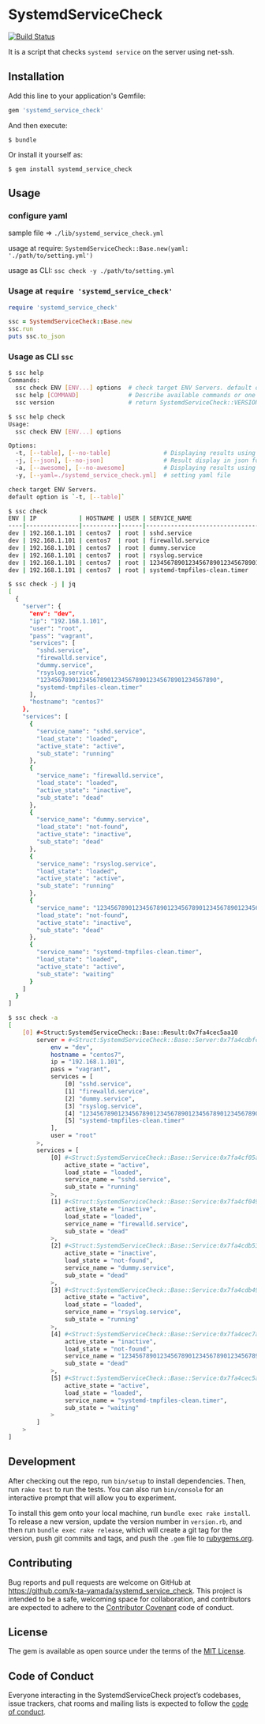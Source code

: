 # SystemdServiceCheck

[![Build Status](https://travis-ci.org/k-ta-yamada/systemd_service_check.svg?branch=master)](https://travis-ci.org/k-ta-yamada/systemd_service_check)

It is a script that checks `systemd service` on the server using net-ssh.

## Installation

Add this line to your application's Gemfile:

```ruby
gem 'systemd_service_check'
```

And then execute:

    $ bundle

Or install it yourself as:

    $ gem install systemd_service_check

## Usage

### configure yaml

sample file => `./lib/systemd_service_check.yml`

usage at require: `SystemdServiceCheck::Base.new(yaml: './path/to/setting.yml')`

usage as CLI: `ssc check -y ./path/to/setting.yml`

### Usage at `require 'systemd_service_check'`

```rb
require 'systemd_service_check'

ssc = SystemdServiceCheck::Base.new
ssc.run
puts ssc.to_json
```

### Usage as CLI `ssc`

```sh
$ ssc help
Commands:
  ssc check ENV [ENV...] options  # check target ENV Servers. default option is `-t, [--table]`
  ssc help [COMMAND]              # Describe available commands or one specific command
  ssc version                     # return SystemdServiceCheck::VERSION
```

```sh
$ ssc help check
Usage:
  ssc check ENV [ENV...] options

Options:
  -t, [--table], [--no-table]               # Displaying results using table_print
  -j, [--json], [--no-json]                 # Result display in json format
  -a, [--awesome], [--no-awesome]           # Displaying results using awesome_print
  -y, [--yaml=./systemd_service_check.yml]  # setting yaml file

check target ENV Servers.
default option is `-t, [--table]`
```

```sh
$ ssc check
ENV | IP            | HOSTNAME | USER | SERVICE_NAME                                       | LOAD_STATE         | ACTIVE_STATE      | SUB_STATE
----|---------------|----------|------|----------------------------------------------------|--------------------|-------------------|-----------------
dev | 192.168.1.101 | centos7  | root | sshd.service                                       | loaded    | active   | running
dev | 192.168.1.101 | centos7  | root | firewalld.service                                  | loaded    | inactive | dead
dev | 192.168.1.101 | centos7  | root | dummy.service                                      | not-found | inactive | dead
dev | 192.168.1.101 | centos7  | root | rsyslog.service                                    | loaded    | active   | running
dev | 192.168.1.101 | centos7  | root | 12345678901234567890123456789012345678901234567890 | not-found | inactive | dead
dev | 192.168.1.101 | centos7  | root | systemd-tmpfiles-clean.timer                       | loaded    | active   | waiting
```

```sh
$ ssc check -j | jq
[
  {
    "server": {
      "env": "dev",
      "ip": "192.168.1.101",
      "user": "root",
      "pass": "vagrant",
      "services": [
        "sshd.service",
        "firewalld.service",
        "dummy.service",
        "rsyslog.service",
        "12345678901234567890123456789012345678901234567890",
        "systemd-tmpfiles-clean.timer"
      ],
      "hostname": "centos7"
    },
    "services": [
      {
        "service_name": "sshd.service",
        "load_state": "loaded",
        "active_state": "active",
        "sub_state": "running"
      },
      {
        "service_name": "firewalld.service",
        "load_state": "loaded",
        "active_state": "inactive",
        "sub_state": "dead"
      },
      {
        "service_name": "dummy.service",
        "load_state": "not-found",
        "active_state": "inactive",
        "sub_state": "dead"
      },
      {
        "service_name": "rsyslog.service",
        "load_state": "loaded",
        "active_state": "active",
        "sub_state": "running"
      },
      {
        "service_name": "12345678901234567890123456789012345678901234567890",
        "load_state": "not-found",
        "active_state": "inactive",
        "sub_state": "dead"
      },
      {
        "service_name": "systemd-tmpfiles-clean.timer",
        "load_state": "loaded",
        "active_state": "active",
        "sub_state": "waiting"
      }
    ]
  }
]
```

```sh
$ ssc check -a
[
    [0] #<Struct:SystemdServiceCheck::Base::Result:0x7fa4cec5aa10
        server = #<Struct:SystemdServiceCheck::Base::Server:0x7fa4cdbfc088
            env = "dev",
            hostname = "centos7",
            ip = "192.168.1.101",
            pass = "vagrant",
            services = [
                [0] "sshd.service",
                [1] "firewalld.service",
                [2] "dummy.service",
                [3] "rsyslog.service",
                [4] "12345678901234567890123456789012345678901234567890",
                [5] "systemd-tmpfiles-clean.timer"
            ],
            user = "root"
        >,
        services = [
            [0] #<Struct:SystemdServiceCheck::Base::Service:0x7fa4cf05a9a8
                active_state = "active",
                load_state = "loaded",
                service_name = "sshd.service",
                sub_state = "running"
            >,
            [1] #<Struct:SystemdServiceCheck::Base::Service:0x7fa4cf049748
                active_state = "inactive",
                load_state = "loaded",
                service_name = "firewalld.service",
                sub_state = "dead"
            >,
            [2] #<Struct:SystemdServiceCheck::Base::Service:0x7fa4cdb534d8
                active_state = "inactive",
                load_state = "not-found",
                service_name = "dummy.service",
                sub_state = "dead"
            >,
            [3] #<Struct:SystemdServiceCheck::Base::Service:0x7fa4cdb497a8
                active_state = "active",
                load_state = "loaded",
                service_name = "rsyslog.service",
                sub_state = "running"
            >,
            [4] #<Struct:SystemdServiceCheck::Base::Service:0x7fa4cec7a180
                active_state = "inactive",
                load_state = "not-found",
                service_name = "12345678901234567890123456789012345678901234567890",
                sub_state = "dead"
            >,
            [5] #<Struct:SystemdServiceCheck::Base::Service:0x7fa4cec5ad80
                active_state = "active",
                load_state = "loaded",
                service_name = "systemd-tmpfiles-clean.timer",
                sub_state = "waiting"
            >
        ]
    >
]
```

## Development

After checking out the repo, run `bin/setup` to install dependencies. Then, run `rake test` to run the tests. You can also run `bin/console` for an interactive prompt that will allow you to experiment.

To install this gem onto your local machine, run `bundle exec rake install`. To release a new version, update the version number in `version.rb`, and then run `bundle exec rake release`, which will create a git tag for the version, push git commits and tags, and push the `.gem` file to [rubygems.org](https://rubygems.org).

## Contributing

Bug reports and pull requests are welcome on GitHub at https://github.com/k-ta-yamada/systemd_service_check. This project is intended to be a safe, welcoming space for collaboration, and contributors are expected to adhere to the [Contributor Covenant](http://contributor-covenant.org) code of conduct.

## License

The gem is available as open source under the terms of the [MIT License](https://opensource.org/licenses/MIT).

## Code of Conduct

Everyone interacting in the SystemdServiceCheck project’s codebases, issue trackers, chat rooms and mailing lists is expected to follow the [code of conduct](https://github.com/k-ta-yamada/systemd_service_check/blob/master/CODE_OF_CONDUCT.md).
